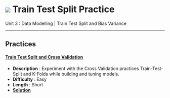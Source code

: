 # ![](https://ga-dash.s3.amazonaws.com/production/assets/logo-9f88ae6c9c3871690e33280fcf557f33.png) Train Test Split Practice

Unit 3 : Data Modelling | Train Test Split and Bias Variance

---

## Practices


#### [Train Test Split and Cross Validation](train_test-cross_validation-lab.ipynb)
  - **Description** : Experiment with the Cross Validation practices Train-Test-Split and K-Folds while building and tuning models.
  - **Difficulty** : Easy
  - **Length** : Short
  - **[Solution](./solution-code/train_test-cross_validation-lab-solutions.ipynb)**
